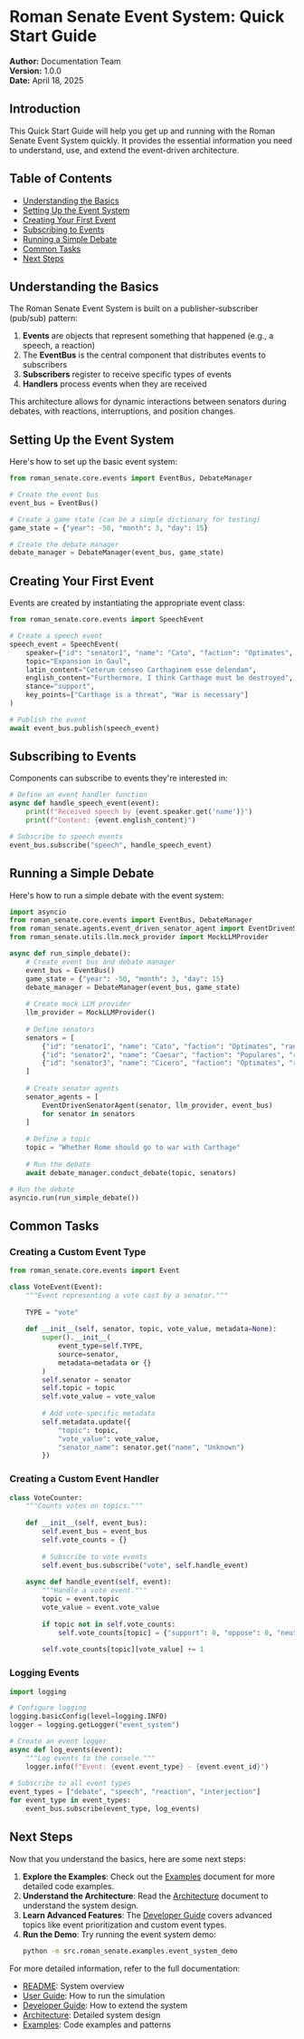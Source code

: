 # Roman Senate Event System: Quick Start Guide

**Author:** Documentation Team  
**Version:** 1.0.0  
**Date:** April 18, 2025

## Introduction

This Quick Start Guide will help you get up and running with the Roman Senate Event System quickly. It provides the essential information you need to understand, use, and extend the event-driven architecture.

## Table of Contents

- [Understanding the Basics](#understanding-the-basics)
- [Setting Up the Event System](#setting-up-the-event-system)
- [Creating Your First Event](#creating-your-first-event)
- [Subscribing to Events](#subscribing-to-events)
- [Running a Simple Debate](#running-a-simple-debate)
- [Common Tasks](#common-tasks)
- [Next Steps](#next-steps)

## Understanding the Basics

The Roman Senate Event System is built on a publisher-subscriber (pub/sub) pattern:

1. **Events** are objects that represent something that happened (e.g., a speech, a reaction)
2. The **EventBus** is the central component that distributes events to subscribers
3. **Subscribers** register to receive specific types of events
4. **Handlers** process events when they are received

This architecture allows for dynamic interactions between senators during debates, with reactions, interruptions, and position changes.

## Setting Up the Event System

Here's how to set up the basic event system:

```python
from roman_senate.core.events import EventBus, DebateManager

# Create the event bus
event_bus = EventBus()

# Create a game state (can be a simple dictionary for testing)
game_state = {"year": -50, "month": 3, "day": 15}

# Create the debate manager
debate_manager = DebateManager(event_bus, game_state)
```

## Creating Your First Event

Events are created by instantiating the appropriate event class:

```python
from roman_senate.core.events import SpeechEvent

# Create a speech event
speech_event = SpeechEvent(
    speaker={"id": "senator1", "name": "Cato", "faction": "Optimates", "rank": 4},
    topic="Expansion in Gaul",
    latin_content="Ceterum censeo Carthaginem esse delendam",
    english_content="Furthermore, I think Carthage must be destroyed",
    stance="support",
    key_points=["Carthage is a threat", "War is necessary"]
)

# Publish the event
await event_bus.publish(speech_event)
```

## Subscribing to Events

Components can subscribe to events they're interested in:

```python
# Define an event handler function
async def handle_speech_event(event):
    print(f"Received speech by {event.speaker.get('name')}")
    print(f"Content: {event.english_content}")

# Subscribe to speech events
event_bus.subscribe("speech", handle_speech_event)
```

## Running a Simple Debate

Here's how to run a simple debate with the event system:

```python
import asyncio
from roman_senate.core.events import EventBus, DebateManager
from roman_senate.agents.event_driven_senator_agent import EventDrivenSenatorAgent
from roman_senate.utils.llm.mock_provider import MockLLMProvider

async def run_simple_debate():
    # Create event bus and debate manager
    event_bus = EventBus()
    game_state = {"year": -50, "month": 3, "day": 15}
    debate_manager = DebateManager(event_bus, game_state)
    
    # Create mock LLM provider
    llm_provider = MockLLMProvider()
    
    # Define senators
    senators = [
        {"id": "senator1", "name": "Cato", "faction": "Optimates", "rank": 4},
        {"id": "senator2", "name": "Caesar", "faction": "Populares", "rank": 3},
        {"id": "senator3", "name": "Cicero", "faction": "Optimates", "rank": 2}
    ]
    
    # Create senator agents
    senator_agents = [
        EventDrivenSenatorAgent(senator, llm_provider, event_bus)
        for senator in senators
    ]
    
    # Define a topic
    topic = "Whether Rome should go to war with Carthage"
    
    # Run the debate
    await debate_manager.conduct_debate(topic, senators)

# Run the debate
asyncio.run(run_simple_debate())
```

## Common Tasks

### Creating a Custom Event Type

```python
from roman_senate.core.events import Event

class VoteEvent(Event):
    """Event representing a vote cast by a senator."""
    
    TYPE = "vote"
    
    def __init__(self, senator, topic, vote_value, metadata=None):
        super().__init__(
            event_type=self.TYPE,
            source=senator,
            metadata=metadata or {}
        )
        self.senator = senator
        self.topic = topic
        self.vote_value = vote_value
        
        # Add vote-specific metadata
        self.metadata.update({
            "topic": topic,
            "vote_value": vote_value,
            "senator_name": senator.get("name", "Unknown")
        })
```

### Creating a Custom Event Handler

```python
class VoteCounter:
    """Counts votes on topics."""
    
    def __init__(self, event_bus):
        self.event_bus = event_bus
        self.vote_counts = {}
        
        # Subscribe to vote events
        self.event_bus.subscribe("vote", self.handle_event)
        
    async def handle_event(self, event):
        """Handle a vote event."""
        topic = event.topic
        vote_value = event.vote_value
        
        if topic not in self.vote_counts:
            self.vote_counts[topic] = {"support": 0, "oppose": 0, "neutral": 0}
            
        self.vote_counts[topic][vote_value] += 1
```

### Logging Events

```python
import logging

# Configure logging
logging.basicConfig(level=logging.INFO)
logger = logging.getLogger("event_system")

# Create an event logger
async def log_events(event):
    """Log events to the console."""
    logger.info(f"Event: {event.event_type} - {event.event_id}")
    
# Subscribe to all event types
event_types = ["debate", "speech", "reaction", "interjection"]
for event_type in event_types:
    event_bus.subscribe(event_type, log_events)
```

## Next Steps

Now that you understand the basics, here are some next steps:

1. **Explore the Examples**: Check out the [Examples](examples.md) document for more detailed code examples.
2. **Understand the Architecture**: Read the [Architecture](architecture.md) document to understand the system design.
3. **Learn Advanced Features**: The [Developer Guide](developer_guide.md) covers advanced topics like event prioritization and custom event types.
4. **Run the Demo**: Try running the event system demo:
   ```bash
   python -m src.roman_senate.examples.event_system_demo
   ```

For more detailed information, refer to the full documentation:
- [README](README.md): System overview
- [User Guide](user_guide.md): How to run the simulation
- [Developer Guide](developer_guide.md): How to extend the system
- [Architecture](architecture.md): Detailed system design
- [Examples](examples.md): Code examples and patterns